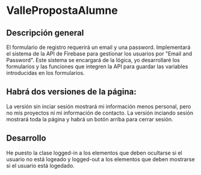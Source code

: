 # VallePropostaAlumne

## Descripción general

El formulario de registro requerirá un email y una password. Implementará el sistema de la API de Firebase para gestionar los usuarios por "Email and Password". Este sistema se encargará de la lógica, yo desarrollaré los formularios y las funciones que integren la API para guardar las variables introducidas en los formularios.

## Habrá dos versiones de la página:

La versión sin inciar sesión mostrará mi información menos personal, pero no mis proyectos ni mi información de contacto.
La versión inciando sesión mostrará toda la página y habrá un botón arriba para cerrar sesión.

## Desarrollo

He puesto la clase logged-in a los elementos que deben ocultarse si el usuario no está logeado y logged-out a los elementos que deben mostrarse si el usuario está logedado. 